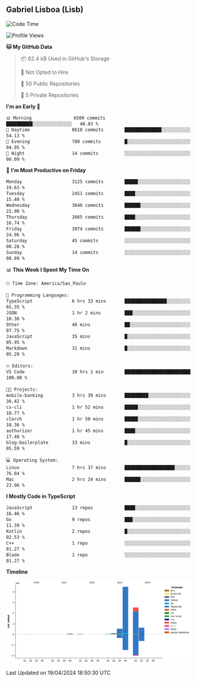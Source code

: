 ## Gabriel Lisboa (Lisb)

<!--START_SECTION:waka-->
![Code Time](http://img.shields.io/badge/Code%20Time-526%20hrs%208%20mins-blue)

![Profile Views](http://img.shields.io/badge/Profile%20Views-1-blue)

**🐱 My GitHub Data** 

> 📦 62.4 kB Used in GitHub's Storage 
 > 
> 🚫 Not Opted to Hire
 > 
> 📜 50 Public Repositories 
 > 
> 🔑 5 Private Repositories 
 > 
**I'm an Early 🐤** 

```text
🌞 Morning                6500 commits        ██████████░░░░░░░░░░░░░░░   40.83 % 
🌆 Daytime                8618 commits        ██████████████░░░░░░░░░░░   54.13 % 
🌃 Evening                788 commits         █░░░░░░░░░░░░░░░░░░░░░░░░   04.95 % 
🌙 Night                  14 commits          ░░░░░░░░░░░░░░░░░░░░░░░░░   00.09 % 
```
📅 **I'm Most Productive on Friday** 

```text
Monday                   3125 commits        █████░░░░░░░░░░░░░░░░░░░░   19.63 % 
Tuesday                  2451 commits        ████░░░░░░░░░░░░░░░░░░░░░   15.40 % 
Wednesday                3646 commits        ██████░░░░░░░░░░░░░░░░░░░   22.90 % 
Thursday                 2665 commits        ████░░░░░░░░░░░░░░░░░░░░░   16.74 % 
Friday                   3974 commits        ██████░░░░░░░░░░░░░░░░░░░   24.96 % 
Saturday                 45 commits          ░░░░░░░░░░░░░░░░░░░░░░░░░   00.28 % 
Sunday                   14 commits          ░░░░░░░░░░░░░░░░░░░░░░░░░   00.09 % 
```


📊 **This Week I Spent My Time On** 

```text
🕑︎ Time Zone: America/Sao_Paulo

💬 Programming Languages: 
TypeScript               6 hrs 33 mins       ████████████████░░░░░░░░░   65.35 % 
JSON                     1 hr 2 mins         ███░░░░░░░░░░░░░░░░░░░░░░   10.38 % 
Other                    46 mins             ██░░░░░░░░░░░░░░░░░░░░░░░   07.75 % 
JavaScript               35 mins             █░░░░░░░░░░░░░░░░░░░░░░░░   05.95 % 
Markdown                 31 mins             █░░░░░░░░░░░░░░░░░░░░░░░░   05.20 % 

🔥 Editors: 
VS Code                  10 hrs 1 min        █████████████████████████   100.00 % 

🐱‍💻 Projects: 
mobile-banking           3 hrs 39 mins       █████████░░░░░░░░░░░░░░░░   36.42 % 
cs-cli                   1 hr 52 mins        █████░░░░░░░░░░░░░░░░░░░░   18.77 % 
clarch                   1 hr 50 mins        █████░░░░░░░░░░░░░░░░░░░░   18.36 % 
authorizer               1 hr 45 mins        ████░░░░░░░░░░░░░░░░░░░░░   17.48 % 
blog-boilerplate         33 mins             █░░░░░░░░░░░░░░░░░░░░░░░░   05.59 % 

💻 Operating System: 
Linux                    7 hrs 37 mins       ███████████████████░░░░░░   76.04 % 
Mac                      2 hrs 24 mins       ██████░░░░░░░░░░░░░░░░░░░   23.96 % 
```

**I Mostly Code in TypeScript** 

```text
JavaScript               13 repos            ████░░░░░░░░░░░░░░░░░░░░░   16.46 % 
Go                       9 repos             ███░░░░░░░░░░░░░░░░░░░░░░   11.39 % 
Kotlin                   2 repos             █░░░░░░░░░░░░░░░░░░░░░░░░   02.53 % 
C++                      1 repo              ░░░░░░░░░░░░░░░░░░░░░░░░░   01.27 % 
Blade                    1 repo              ░░░░░░░░░░░░░░░░░░░░░░░░░   01.27 % 
```



**Timeline**

![Lines of Code chart](https://raw.githubusercontent.com/tenlisboa/tenlisboa/main/assets/bar_graph.png)


 Last Updated on 19/04/2024 18:50:30 UTC
<!--END_SECTION:waka-->
